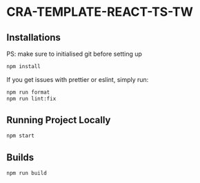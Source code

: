 # CRA-TEMPLATE-REACT-TS-TW

## Installations

PS: make sure to initialised git before setting up

```cmd
npm install
```

If you get issues with prettier or eslint, simply run:

```cmd
npm run format
npm run lint:fix
```

## Running Project Locally

```cmd
npm start
```

## Builds

```cmd
npm run build
```
